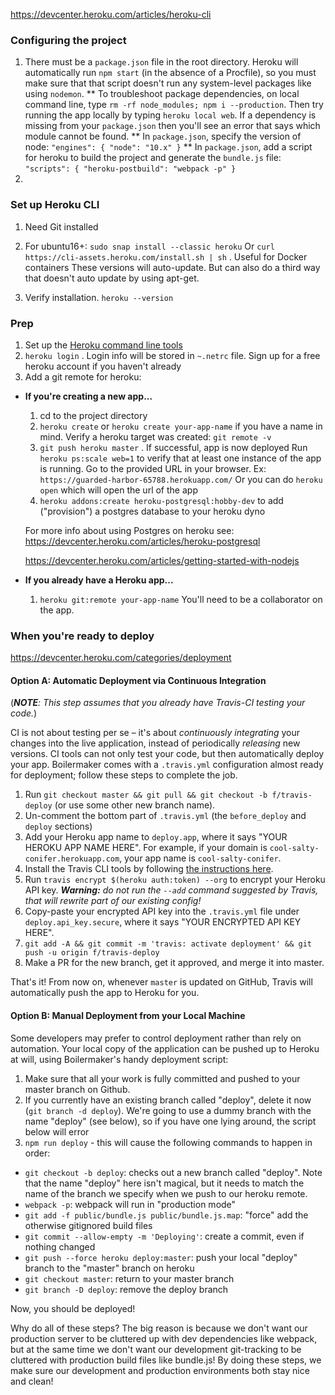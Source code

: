 https://devcenter.heroku.com/articles/heroku-cli

### Configuring the project

1. There must be a `package.json` file in the root directory. Heroku will automatically run `npm start` (in the absence of a Procfile), so you must make sure that that script doesn't run any system-level packages like using `nodemon`.
** To troubleshoot package dependencies, on local command line, type `rm -rf node_modules; npm i --production`. Then try running the app locally by typing `heroku local web`. If a dependency is missing from your `package.json` then you'll see an error that says which module cannot be found.
** In `package.json`, specify the version of node: `"engines": { "node": "10.x" }`
** In `package.json`, add a script for heroku to build the project and generate the `bundle.js` file: `"scripts": { "heroku-postbuild": "webpack -p" }`
2.

### Set up Heroku CLI

1. Need Git installed
2. For ubuntu16+: `sudo snap install --classic heroku`
Or `curl https://cli-assets.heroku.com/install.sh | sh` . Useful for Docker containers
These versions will auto-update. But can also do a third way that doesn't auto update by using apt-get.

3. Verify installation. `heroku --version`

### Prep

1.  Set up the [Heroku command line tools](https://devcenter.heroku.com/articles/heroku-cli)
2.  `heroku login` . Login info will be stored in `~.netrc` file.
Sign up for a free heroku account if you haven't already
3.  Add a git remote for heroku:

* **If you're creating a new app...**

  1. cd to the project directory
  2.  `heroku create` or `heroku create your-app-name` if you have a name in mind.
  Verify a heroku target was created: `git remote -v`
  3. `git push heroku master` . If successful, app is now deployed
  Run `heroku ps:scale web=1` to verify that at least one instance of the app is running.
  Go to the provided URL in your browser. Ex: `https://guarded-harbor-65788.herokuapp.com/`
  Or you can do `heroku open` which will open the url of the app
  4.  `heroku addons:create heroku-postgresql:hobby-dev` to add ("provision") a postgres database to your heroku dyno

  For more info about using Postgres on heroku see: https://devcenter.heroku.com/articles/heroku-postgresql

  https://devcenter.heroku.com/articles/getting-started-with-nodejs

* **If you already have a Heroku app...**

  1.  `heroku git:remote your-app-name` You'll need to be a collaborator on the app.

### When you're ready to deploy

https://devcenter.heroku.com/categories/deployment

#### Option A: Automatic Deployment via Continuous Integration

(_**NOTE**: This step assumes that you already have Travis-CI testing your code._)

CI is not about testing per se – it's about _continuously integrating_ your changes into the live application, instead of periodically _releasing_ new versions. CI tools can not only test your code, but then automatically deploy your app. Boilermaker comes with a `.travis.yml` configuration almost ready for deployment; follow these steps to complete the job.

1.  Run `git checkout master && git pull && git checkout -b f/travis-deploy` (or use some other new branch name).
2.  Un-comment the bottom part of `.travis.yml` (the `before_deploy` and `deploy` sections)
3.  Add your Heroku app name to `deploy.app`, where it says "YOUR HEROKU APP NAME HERE". For example, if your domain is `cool-salty-conifer.herokuapp.com`, your app name is `cool-salty-conifer`.
4.  Install the Travis CLI tools by following [the instructions here](https://github.com/travis-ci/travis.rb#installation).
5.  Run `travis encrypt $(heroku auth:token) --org` to encrypt your Heroku API key. _**Warning:** do not run the `--add` command suggested by Travis, that will rewrite part of our existing config!_
6.  Copy-paste your encrypted API key into the `.travis.yml` file under `deploy.api_key.secure`, where it says "YOUR ENCRYPTED API KEY HERE".
7.  `git add -A && git commit -m 'travis: activate deployment' && git push -u origin f/travis-deploy`
8.  Make a PR for the new branch, get it approved, and merge it into master.

That's it! From now on, whenever `master` is updated on GitHub, Travis will automatically push the app to Heroku for you.

#### Option B: Manual Deployment from your Local Machine

Some developers may prefer to control deployment rather than rely on automation. Your local copy of the application can be pushed up to Heroku at will, using Boilermaker's handy deployment script:

1.  Make sure that all your work is fully committed and pushed to your master branch on Github.
2.  If you currently have an existing branch called "deploy", delete it now (`git branch -d deploy`). We're going to use a dummy branch with the name "deploy" (see below), so if you have one lying around, the script below will error
3.  `npm run deploy` - this will cause the following commands to happen in order:

* `git checkout -b deploy`: checks out a new branch called "deploy". Note that the name "deploy" here isn't magical, but it needs to match the name of the branch we specify when we push to our heroku remote.
* `webpack -p`: webpack will run in "production mode"
* `git add -f public/bundle.js public/bundle.js.map`: "force" add the otherwise gitignored build files
* `git commit --allow-empty -m 'Deploying'`: create a commit, even if nothing changed
* `git push --force heroku deploy:master`: push your local "deploy" branch to the "master" branch on heroku
* `git checkout master`: return to your master branch
* `git branch -D deploy`: remove the deploy branch

Now, you should be deployed!

Why do all of these steps? The big reason is because we don't want our production server to be cluttered up with dev dependencies like webpack, but at the same time we don't want our development git-tracking to be cluttered with production build files like bundle.js! By doing these steps, we make sure our development and production environments both stay nice and clean!
